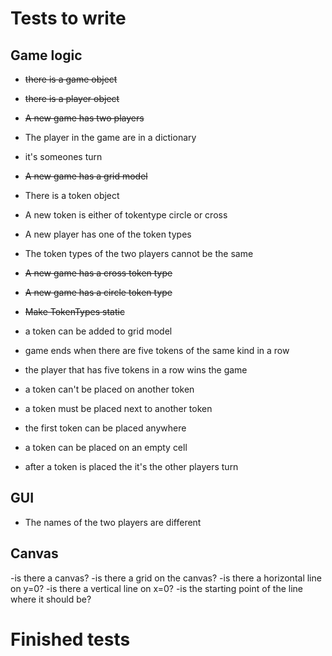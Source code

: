 Tests to write
==============
Game logic
------
- ~~there is a game object~~
- ~~there is a player object~~
- ~~A new game has two players~~
- The player in the game are in a dictionary
- it's someones turn

- ~~A new game has a grid model~~
- There is a token object
- A new token is either of tokentype circle or cross
- A new player has one of the token types
- The token types of the two players cannot be the same
- ~~A new game has a cross token type~~
- ~~A new game has a circle token type~~
- ~~Make TokenTypes static~~
- a token can be added to grid model
- game ends when there are five tokens of the same kind in a row
- the player that has five tokens in a row wins the game
- a token can't be placed on another token
- a token must be placed next to another token
- the first token can be placed anywhere
- a token can be placed on an empty cell
- after a token is placed the it's the other players turn

GUI
----
- The names of the two players are different

Canvas
------
-is there a canvas?
-is there a grid on the canvas?
-is there a horizontal line on y=0?
-is there a vertical line on x=0?
-is the starting point of the line where it should be?

Finished tests
==============
